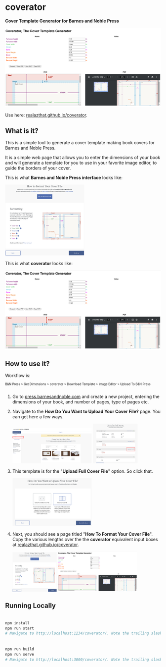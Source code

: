 # coverator

**Cover Template Generator for Barnes and Noble Press**

<img width="512px" src="assets/coverator.png" />

Use here:
[realazthat.github.io/coverator](https://realazthat.github.io/coverator).

## What is it?

This is a simple tool to generate a cover template making book covers for Barnes
and Noble Press.

It is a simple web page that allows you to enter the dimensions of your book and
will generate a template for you to use in your favorite image editor, to guide
the borders of your cover.

This is what **Barnes and Noble Press interface** looks like:

<img width="256px" src="assets/bn-format.png" />

This is what **coverator** looks like:

<img width="512px" src="assets/coverator.png" />

## How to use it?

Workflow is:

<sup><sup>B&N Press &gt; Get Dimensions &gt; coverator &gt; Download Template
&gt; Image Editor &gt; Upload To B&N Press</sup></sup>

1. Go to [press.barnesandnoble.com](https://press.barnesandnoble.com) and create
   a new project, entering the dimensions of your book, and number of pages,
   type of pages etc.
2. Navigate to the **How Do You Want to Upload Your Cover File?** page. You can
   get here a few ways.
   <div><img width="256px" src="assets/bn-cover-menu.png" />
   <img height="128px" src="assets/bn-review-book-summary.png" /></div>

3. This
   template is for the "**Upload Full Cover File**" option. So click that.
   <div><img width="256px" src="assets/bn-upload.png" /></div>

4. Next, you should see a page titled "**How To Format Your Cover File**". Copy
   the various lengths over the the **coverator** equivalent input boxes at
   [realazthat.github.io/coverator](https://realazthat.github.io/coverator).
   <div><img height="128px" src="assets/bn-format.png"> <img width="256px" src="assets/coverator.png"></div>

## Running Locally

```bash

npm install
npm run start
# Navigate to http://localhost:1234/coverator/. Note the trailing slash!


npm run build
npm run serve
# Navigate to http://localhost:3000/coverator/. Note the trailing slash!
```
